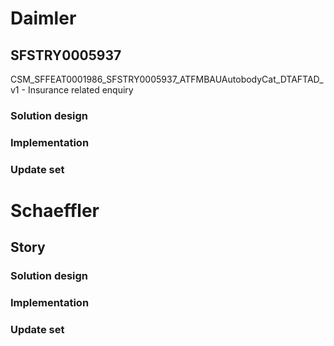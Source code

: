 # Daimler

## SFSTRY0005937

CSM_SFFEAT0001986_SFSTRY0005937_ATFMBAUAutobodyCat_DTAFTAD_v1 - Insurance related enquiry

### Solution design

### Implementation

### Update set

# Schaeffler

## Story

### Solution design

### Implementation

### Update set